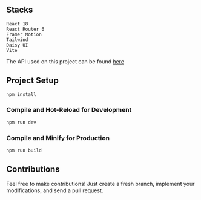 

## Stacks

```
React 18
React Router 6
Framer Motion
Tailwind
Daisy UI
Vite
```

The API used on this project can be found <a href="https://www.themealdb.com/" target="_blank">here</a>


## Project Setup

```sh
npm install
```

### Compile and Hot-Reload for Development

```sh
npm run dev
```

### Compile and Minify for Production

```sh
npm run build
```

## Contributions

Feel free to make contributions! Just create a fresh branch, implement your modifications, and send a pull request.
